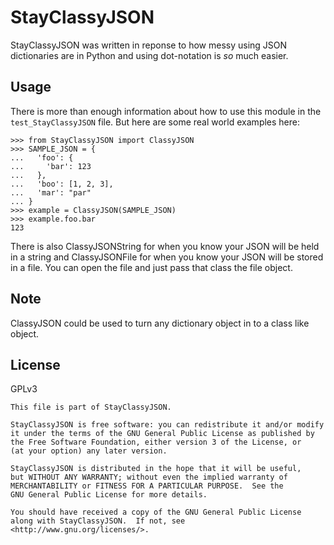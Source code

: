 # StayClassyJSON
StayClassyJSON was written in reponse to how messy using JSON dictionaries are in Python and using dot-notation is *so* much easier.

## Usage
There is more than enough information about how to use this module in the `test_StayClassyJSON` file. But here are some real world examples here:

    >>> from StayClassyJSON import ClassyJSON
    >>> SAMPLE_JSON = {
    ...   'foo': {
    ...     'bar': 123
    ...   },
    ...   'boo': [1, 2, 3],
    ...   'mar': "par"
    ... }
    >>> example = ClassyJSON(SAMPLE_JSON)
    >>> example.foo.bar
    123
 
There is also ClassyJSONString for when you know your JSON will be held in a string and ClassyJSONFile for when you know your JSON will be stored in a file. You can open the file and just pass that class the file object.

## Note
ClassyJSON could be used to turn any dictionary object in to a class like object.

## License
GPLv3

    This file is part of StayClassyJSON.

    StayClassyJSON is free software: you can redistribute it and/or modify
    it under the terms of the GNU General Public License as published by
    the Free Software Foundation, either version 3 of the License, or
    (at your option) any later version.

    StayClassyJSON is distributed in the hope that it will be useful,
    but WITHOUT ANY WARRANTY; without even the implied warranty of
    MERCHANTABILITY or FITNESS FOR A PARTICULAR PURPOSE.  See the
    GNU General Public License for more details.

    You should have received a copy of the GNU General Public License
    along with StayClassyJSON.  If not, see <http://www.gnu.org/licenses/>.
